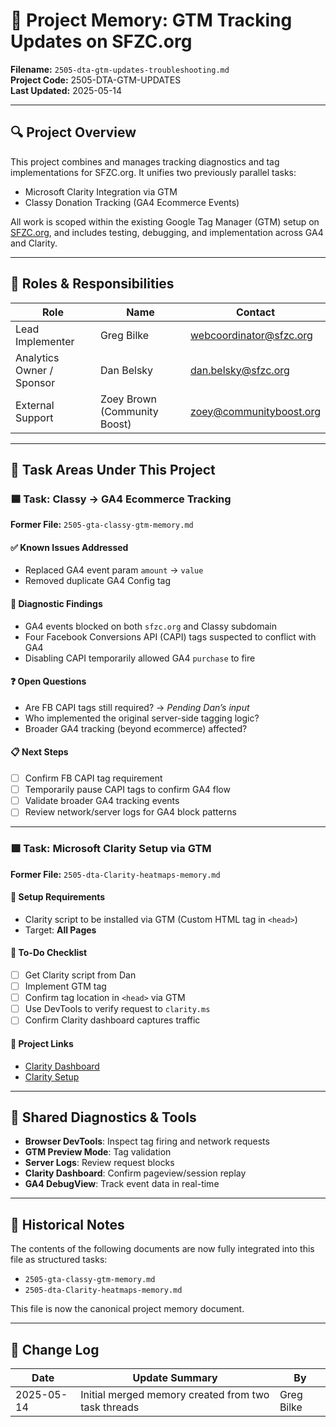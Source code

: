 # 🧠 Project Memory: GTM Tracking Updates on SFZC.org  
**Filename:** `2505-dta-gtm-updates-troubleshooting.md`  
**Project Code:** 2505-DTA-GTM-UPDATES  
**Last Updated:** 2025-05-14  

---

## 🔍 Project Overview
This project combines and manages tracking diagnostics and tag implementations for SFZC.org. It unifies two previously parallel tasks:

- Microsoft Clarity Integration via GTM
- Classy Donation Tracking (GA4 Ecommerce Events)

All work is scoped within the existing Google Tag Manager (GTM) setup on [SFZC.org](https://sfzc.org), and includes testing, debugging, and implementation across GA4 and Clarity.

---

## 👤 Roles & Responsibilities

| Role                     | Name                     | Contact                     |
|--------------------------|--------------------------|-----------------------------|
| Lead Implementer         | Greg Bilke               | webcoordinator@sfzc.org     |
| Analytics Owner / Sponsor | Dan Belsky              | dan.belsky@sfzc.org         |
| External Support         | Zoey Brown (Community Boost) | zoey@communityboost.org |

---

## 🧭 Task Areas Under This Project

### 🟦 Task: Classy → GA4 Ecommerce Tracking  
**Former File:** `2505-gta-classy-gtm-memory.md`

#### ✅ Known Issues Addressed
- Replaced GA4 event param `amount` → `value`
- Removed duplicate GA4 Config tag

#### 🧪 Diagnostic Findings
- GA4 events blocked on both `sfzc.org` and Classy subdomain
- Four Facebook Conversions API (CAPI) tags suspected to conflict with GA4
- Disabling CAPI temporarily allowed GA4 `purchase` to fire

#### ❓ Open Questions
- Are FB CAPI tags still required? → *Pending Dan’s input*
- Who implemented the original server-side tagging logic?
- Broader GA4 tracking (beyond ecommerce) affected?

#### 📋 Next Steps
- [ ] Confirm FB CAPI tag requirement
- [ ] Temporarily pause CAPI tags to confirm GA4 flow
- [ ] Validate broader GA4 tracking events
- [ ] Review network/server logs for GA4 block patterns

---

### 🟩 Task: Microsoft Clarity Setup via GTM  
**Former File:** `2505-dta-Clarity-heatmaps-memory.md`

#### 🔧 Setup Requirements
- Clarity script to be installed via GTM (Custom HTML tag in `<head>`)
- Target: **All Pages**

#### 🧪 To-Do Checklist
- [ ] Get Clarity script from Dan
- [ ] Implement GTM tag
- [ ] Confirm tag location in `<head>` via GTM
- [ ] Use DevTools to verify request to `clarity.ms`
- [ ] Confirm Clarity dashboard captures traffic

#### 🔗 Project Links
- [Clarity Dashboard](https://clarity.microsoft.com/projects/view/rfyzkzgfcs/dashboard?date=Last%203%20days)
- [Clarity Setup](https://clarity.microsoft.com/projects/view/rfyzkzgfcs/settings#setup)

---

## 🧰 Shared Diagnostics & Tools

- **Browser DevTools**: Inspect tag firing and network requests
- **GTM Preview Mode**: Tag validation
- **Server Logs**: Review request blocks
- **Clarity Dashboard**: Confirm pageview/session replay
- **GA4 DebugView**: Track event data in real-time

---

## 📎 Historical Notes

The contents of the following documents are now fully integrated into this file as structured tasks:
- `2505-gta-classy-gtm-memory.md`
- `2505-dta-Clarity-heatmaps-memory.md`

This file is now the canonical project memory document.

---

## 📌 Change Log

| Date       | Update Summary                                      | By          |
|------------|------------------------------------------------------|--------------|
| 2025-05-14 | Initial merged memory created from two task threads | Greg Bilke   |
